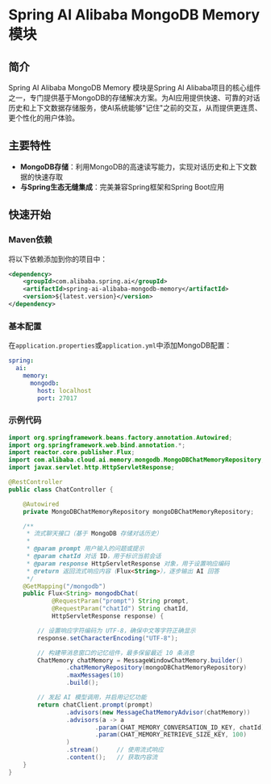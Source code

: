 # Spring AI Alibaba MongoDB Memory 模块

## 简介

Spring AI Alibaba MongoDB Memory 模块是Spring AI Alibaba项目的核心组件之一，专门提供基于MongoDB的存储解决方案。为AI应用提供快速、可靠的对话历史和上下文数据存储服务，使AI系统能够"记住"之前的交互，从而提供更连贯、更个性化的用户体验。

## 主要特性

- **MongoDB存储**：利用MongoDB的高速读写能力，实现对话历史和上下文数据的快速存取
- **与Spring生态无缝集成**：完美兼容Spring框架和Spring Boot应用

## 快速开始

### Maven依赖

将以下依赖添加到你的项目中：

```xml
<dependency>
    <groupId>com.alibaba.spring.ai</groupId>
    <artifactId>spring-ai-alibaba-mongodb-memory</artifactId>
    <version>${latest.version}</version>
</dependency>
```

### 基本配置

在`application.properties`或`application.yml`中添加MongoDB配置：

```yaml
spring:
  ai:
    memory:
      mongodb:
        host: localhost
        port: 27017
```

### 示例代码

```java
import org.springframework.beans.factory.annotation.Autowired;
import org.springframework.web.bind.annotation.*;
import reactor.core.publisher.Flux;
import com.alibaba.cloud.ai.memory.mongodb.MongoDBChatMemoryRepository;
import javax.servlet.http.HttpServletResponse;

@RestController
public class ChatController {

    @Autowired
    private MongoDBChatMemoryRepository mongoDBChatMemoryRepository;

    /**
     * 流式聊天接口（基于 MongoDB 存储对话历史）
     *
     * @param prompt 用户输入的问题或提示
     * @param chatId 对话 ID，用于标识当前会话
     * @param response HttpServletResponse 对象，用于设置响应编码
     * @return 返回流式响应内容（Flux<String>），逐步输出 AI 回答
     */
    @GetMapping("/mongodb")
    public Flux<String> mongodbChat(
            @RequestParam("prompt") String prompt,
            @RequestParam("chatId") String chatId,
            HttpServletResponse response) {

        // 设置响应字符编码为 UTF-8，确保中文等字符正确显示
        response.setCharacterEncoding("UTF-8");

        // 构建带消息窗口的记忆组件，最多保留最近 10 条消息
        ChatMemory chatMemory = MessageWindowChatMemory.builder()
                .chatMemoryRepository(mongoDBChatMemoryRepository)
                .maxMessages(10)
                .build();

        // 发起 AI 模型调用，并启用记忆功能
        return chatClient.prompt(prompt)
                .advisors(new MessageChatMemoryAdvisor(chatMemory)) 
                .advisors(a -> a
                        .param(CHAT_MEMORY_CONVERSATION_ID_KEY, chatId) 
                        .param(CHAT_MEMORY_RETRIEVE_SIZE_KEY, 100)
                )
                .stream()     // 使用流式响应
                .content();   // 获取内容流
    }
}
```
